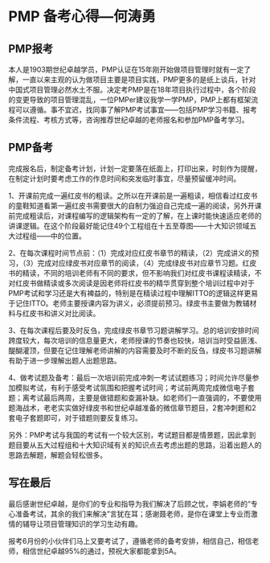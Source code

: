 # PMP 备考心得—何涛勇

## PMP报考

本人是1903期世纪卓越学员，PMP认证在15年刚开始做项目管理时就有一定了解，一直以来主观的认为做项目主要是项目实践，PMP更多的是纸上谈兵，针对中国式项目管理必然水土不服。决定考PMP是在18年项目执行过程中，各个阶段的变更导致的项目管理混乱，一位PMPer建议我学一学PMP，PMP上都有框架流程可以遵循。事不宜迟，找同事了解PMP考试事宜——包括PMP学习书籍、报考条件流程、考核方式等，咨询推荐世纪卓越的老师报名和参加PMP备考学习。

## PMP备考

完成报名后，制定备考计划，计划一定要落在纸面上，打印出来，时刻作为提醒，在制定计划时要考虑工作的作息时间和突发临时事宜，尽量预留缓冲时间。

1、开课前完成一遍红皮书的粗读。之所以在开课前是一遍粗读，相信看过红皮书的童鞋知道看第一遍红皮书需要很大的自制力强迫自己完成一遍的阅读，另外开课前完成粗读后，对课程编写的逻辑架构有一定的了解，在上课时能快速适应老师的讲课逻辑。在这个阶段最好能记住49个工程组在十五至尊图——十大知识领域五大过程组——中的位置。

2、在每次课程时间节点前：（1）完成对应红皮书章节的精读，（2）完成讲义的预习，（3）完成对应绿皮书对应章节的阅读，（4）完成绿皮书对应章节习题。红皮书的精读，不同的培训老师有不同的要求，但不影响我们对红皮书课程读精读，不对红皮书做精读或多次阅读是因老师将红皮书的精华贯穿到整个培训过程中对于PMP考试和学习还是大有裨益的，特别是在精读过程中理解ITTO的逻辑这样更易于记住ITTO。老师主要授课内容为讲义，必须提前预习。绿皮书主要做为教辅材料与红皮书和讲义对比阅读。

3、在每次课程后要及时反刍，完成绿皮书章节习题讲解学习。总的培训安排时间跨度较大，每次培训的信息量更大，老师授课的节奏也较快，培训当时受益匪浅、醍醐灌顶，但要在记住理解老师讲解的内容需要及时不断的反刍，绿皮书习题讲解有助于进一步理解出题人出题思路。

4、做考试题及备考：最后一次培训前完成冲刺一考试试题练习；时间允许尽量参加模拟考试，有利于感受考试氛围和把握考试时间；考试前两周完成微信电子套题；离考试最后两周，主要是做错题和查漏补缺。如老师们一直强调的，不要使用题海战术，老老实实做好绿皮书和世纪卓越准备的微信章节题目，2套冲刺题和2套电子套题即可，对于错题则要反复练习。

另外：PMP考试与我国的考试有一个较大区别，考试题目都是情景题，因此拿到题目要从五大过程组和十大知识域有关的知识点去考虑出题的思路，沿着出题人的思路去解题，解题会轻松很多。

## 写在最后

最后感谢世纪卓越，是你们的专业和指导为我们解决了后顾之忧，李娟老师的“专心准备考试，其余的我们来解决”言犹在耳；感谢聂老师，是你在课堂上专业而激情的辅导让项目管理知识的学习生动有趣。

报考6月份的小伙伴们马上又要考试了，遵循老师的备考安排，相信自己，相信老师，相信世纪卓越95%的通过，预祝大家都能拿到5A。